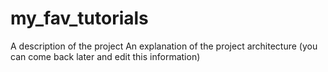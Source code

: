 # my_fav_tutorials

A description of the project
An explanation of the project architecture (you can come back later and edit this information)
